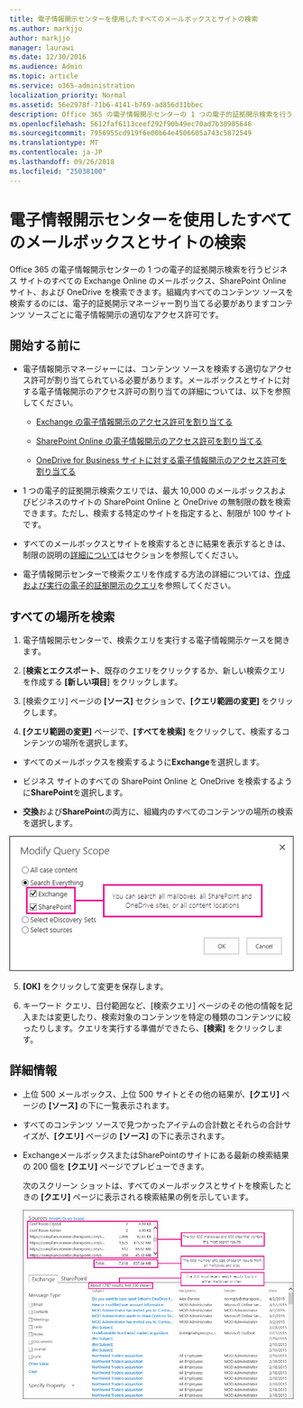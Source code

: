 ```yaml
---
title: 電子情報開示センターを使用したすべてのメールボックスとサイトの検索
ms.author: markjjo
author: markjjo
manager: laurawi
ms.date: 12/30/2016
ms.audience: Admin
ms.topic: article
ms.service: o365-administration
localization_priority: Normal
ms.assetid: 56e2978f-71b6-4141-b769-ad856d31bbec
description: Office 365 の電子情報開示センターの 1 つの電子的証拠開示検索を行うビジネス サイトのすべての Exchange Online のメールボックス、SharePoint Online サイト、および OneDrive を検索できます。組織内すべてのコンテンツ ソースを検索するのには、電子的証拠開示マネージャー割り当てる必要がありますコンテンツ ソースごとに電子情報開示の適切なアクセス許可です。
ms.openlocfilehash: 5612faf6113ceef292f90b49ec70ad7b30905646
ms.sourcegitcommit: 7956955cd919f6e00b64e4506605a743c5872549
ms.translationtype: MT
ms.contentlocale: ja-JP
ms.lasthandoff: 09/26/2018
ms.locfileid: "25038100"
---
```

# <a name="search-all-mailboxes-and-sites-using-the-ediscovery-center"></a>電子情報開示センターを使用したすべてのメールボックスとサイトの検索

Office 365 の電子情報開示センターの 1 つの電子的証拠開示検索を行うビジネス サイトのすべての Exchange Online のメールボックス、SharePoint Online サイト、および OneDrive を検索できます。組織内すべてのコンテンツ ソースを検索するのには、電子的証拠開示マネージャー割り当てる必要がありますコンテンツ ソースごとに電子情報開示の適切なアクセス許可です。 
  
## <a name="before-you-begin"></a>開始する前に

- 電子情報開示マネージャーには、コンテンツ ソースを検索する適切なアクセス許可が割り当てられている必要があります。メールボックスとサイトに対する電子情報開示のアクセス許可の割り当ての詳細については、以下を参照してください。 
    
  - [Exchange の電子情報開示のアクセス許可を割り当てる](https://go.microsoft.com/fwlink/p/?LinkId=526886)
    
  - [SharePoint Online の電子情報開示のアクセス許可を割り当てる](https://go.microsoft.com/fwlink/p/?LinkId=526885)
    
  - [OneDrive for Business サイトに対する電子情報開示のアクセス許可を割り当てる](assign-permissions-to-onedrive-for-business-sites.md)
    
- 1 つの電子的証拠開示検索クエリでは、最大 10,000 のメールボックスおよびビジネスのサイトの SharePoint Online と OneDrive の無制限の数を検索できます。ただし、検索する特定のサイトを指定すると、制限が 100 サイトです。
    
- すべてのメールボックスとサイトを検索するときに結果を表示するときは、制限の説明の[詳細について](search-all-mailboxes-and-sites-with-ediscovery.md#moreinfo)はセクションを参照してください。 
    
- 電子情報開示センターで検索クエリを作成する方法の詳細については、[作成および実行の電子的証拠開示のクエリ](https://go.microsoft.com/fwlink/p/?LinkID=404032)を参照してください。
    
## <a name="search-all-locations"></a>すべての場所を検索

1. 電子情報開示センターで、検索クエリを実行する電子情報開示ケースを開きます。
    
2. [**検索とエクスポート**、既存のクエリをクリックするか、新しい検索クエリを作成する **[新しい項目**] をクリックします。 
    
3. [検索クエリ] ページの **[ソース]** セクションで、**[クエリ範囲の変更]** をクリックします。
    
4. **[クエリ範囲の変更]** ページで、**[すべてを検索]** をクリックして、検索するコンテンツの場所を選択します。
    
  - すべてのメールボックスを検索するように**Exchange**を選択します。 
    
  - ビジネス サイトのすべての SharePoint Online と OneDrive を検索するように**SharePoint**を選択します。 
    
  - **交換**および**SharePoint**の両方に、組織内のすべてのコンテンツの場所の検索を選択します。 
    
![すべてのメールボックスとサイトの検索](media/e1f919ab-5596-43bb-a3c9-626cd41067b3.gif)
  
5. **[OK]** をクリックして変更を保存します。 
    
6. キーワード クエリ、日付範囲など、[検索クエリ] ページのその他の情報を記入または変更したり、検索対象のコンテンツを特定の種類のコンテンツに絞ったりします。クエリを実行する準備ができたら、**[検索]** をクリックします。 
    
## <a name="more-information"></a>詳細情報
<a name="moreinfo"> </a>

- 上位 500 メールボックス、上位 500 サイトとその他の結果が、**[クエリ]** ページの **[ソース]** の下に一覧表示されます。 
    
- すべてのコンテンツ ソースで見つかったアイテムの合計数とそれらの合計サイズが、**[クエリ]** ページの **[ソース]** の下に表示されます。 
 
    
- ExchangeメールボックスまたはSharePointのサイトにある最新の検索結果の 200 個を **[クエリ]** ページでプレビューできます。 
    
    次のスクリーン ショットは、すべてのメールボックスとサイトを検索したときの **[クエリ]** ページに表示される検索結果の例を示しています。 
    
    ![すべての場所を検索した結果のスクリーン ショット](media/4bf430f6-41ab-4bf6-afa9-33c3f6fd8b16.gif)
  

